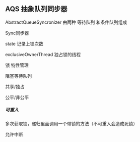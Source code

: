 ## AQS 抽象队列同步器

AbstractQueueSyncronizer 由两种 等待队列 和条件队列组成

Sync同步器

state 记录上锁次数

exclusiveOwnerThread 独占锁的线程





锁 特性管理

阻塞等待队列 

共享/独占

公平/非公平

##### 可重入

多次获取锁，递归里面调用一个带锁的方法（不可重入会造成死锁）

允许中断

